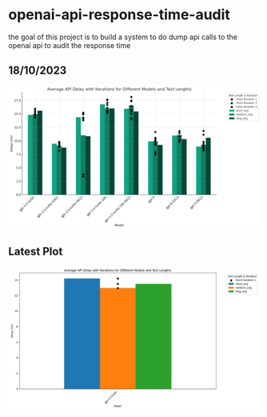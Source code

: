 # openai-api-response-time-audit
the goal of this project is to build a  system to do dump api calls to the openai api to audit the response time


## 18/10/2023
![result](https://github.com/anisayari/openai-api-response-time-audit/blob/main/plot.jpg?raw=true)


## Latest Plot
<!-- PLOT-PLACEHOLDER-START -->
![result](https://github.com/anisayari/openai-api-response-time-audit/blob/main/results/plot-2023101800.jpg?raw=true)
<!-- PLOT-PLACEHOLDER-END -->
